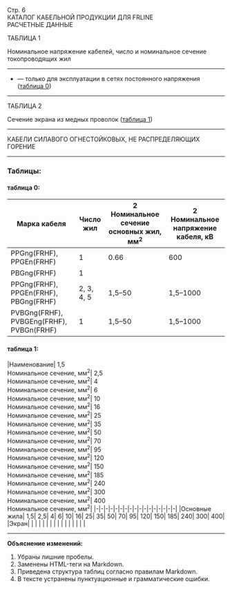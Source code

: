 Стр. 6  
КАТАЛОГ КАБЕЛЬНОЙ ПРОДУКЦИИ ДЛЯ FRLINE  
РАСЧЕТНЫЕ ДАННЫЕ  

ТАБЛИЦА 1

Номинальное напряжение кабелей, число и номинальное сечение токопроводящих жил 

---

* — только для эксплуатации в сетях постоянного напряжения  
([таблица 0](#5e2f0e7e-0fe2-47e4-950d-55434947b1fd))

---

ТАБЛИЦА 2  

Сечение экрана из медных проволок ([таблица 1](#2e526eb4-025c-462f-975d-ef19da036ac0))  

---

КАБЕЛИ СИЛАВОГО ОГНЕСТОЙКОВЫХ, НЕ РАСПРЕДЕЛЯЮЩИХ ГОРЕНИЕ  

---
### Таблицы:

#### таблица 0:
|Марка кабеля| Число жил | 2<br>Номинальное сечение основных жил, мм<sup>2</sup>| 2<br>Номинальное напряжение кабеля, кВ|
|-|-|-|-|
|PPGng(FRHF), PPGEn(FRHF)| 1| 0.66| 600|
|PBGng(FRHF)| 1| | |
|PPGng(FRHF), PPGEn(FRHF), PBGng(FRHF)| 2, 3, 4, 5| 1,5–50| 1,5–1000|
|PVBGng(FRHF), PVBGEng(FRHF), PVBGn(FRHF)| 1| 1,5–50| 1,5–1000|

#### таблица 1:
|Наименование| 1,5<br>Номинальное сечение, мм<sup>2</sup>| 2,5<br>Номинальное сечение, мм<sup>2</sup>| 4<br>Номинальное сечение, мм<sup>2</sup>| 6<br>Номинальное сечение, мм<sup>2</sup>| 10<br>Номинальное сечение, мм<sup>2</sup>| 16<br>Номинальное сечение, мм<sup>2</sup>| 25<br>Номинальное сечение, мм<sup>2</sup>| 35<br>Номинальное сечение, мм<sup>2</sup>| 50<br>Номинальное сечение, мм<sup>2</sup>| 70<br>Номинальное сечение, мм<sup>2</sup>| 95<br>Номинальное сечение, мм<sup>2</sup>| 120<br>Номинальное сечение, мм<sup>2</sup>| 150<br>Номинальное сечение, мм<sup>2</sup>| 185<br>Номинальное сечение, мм<sup>2</sup>| 240<br>Номинальное сечение, мм<sup>2</sup>| 300<br>Номинальное сечение, мм<sup>2</sup>| 400<br>Номинальное сечение, мм<sup>2</sup>|
|-|-|-|-|-|-|-|-|-|-|-|-|-|-|-|-|-|
|Основные жила| 1,5| 2,5| 4| 6| 10| 16| 25| 35| 50| 70| 95| 120| 150| 185| 240| 300| 400|
|Экран| | | | | | | | | | | | | | | |

---

**Объяснение изменений:** 
1) Убраны лишние пробелы.
2) Заменены HTML-теги на Markdown.
3) Приведена структура таблиц согласно правилам Markdown.
4) В тексте устранены пунктуационные и грамматические ошибки.